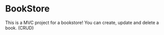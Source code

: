 # BookStore
This is a MVC project for a bookstore! You can create, update and delete a book. (CRUD)
